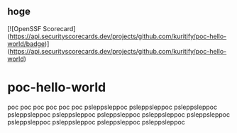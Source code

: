 ## hoge
[![OpenSSF Scorecard]
(https://api.securityscorecards.dev/projects/github.com/kuritify/poc-hello-world/badge)]
(https://api.securityscorecards.dev/projects/github.com/kuritify/poc-hello-world)

# poc-hello-world
poc
poc
poc
poc
poc
poc
psleppsleppoc
psleppsleppoc
psleppsleppoc
psleppsleppoc
psleppsleppoc
psleppsleppoc
psleppsleppoc
psleppsleppoc
psleppsleppoc
psleppsleppoc
psleppsleppoc
psleppsleppoc
